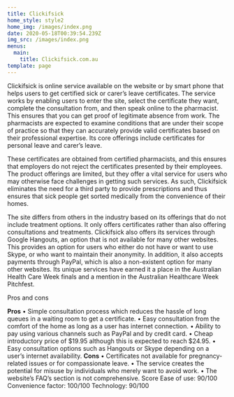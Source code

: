 ```yaml
---
title: Clickifsick
home_style: style2
home_img: /images/index.png
date: 2020-05-18T00:39:54.239Z
img_src: /images/index.png
menus:
  main:
    title: Clickifsick.com.au
template: page
---
```

<!--StartFragment-->

Clickifsick is online service available on the website or by smart phone that helps users to get certified sick or carer’s leave certificates. The service works by enabling users to enter the site, select the certificate they want, complete the consultation from, and then speak online to the pharmacist. This ensures that you can get proof of legitimate absence from work. The pharmacists are expected to examine conditions that are under their scope of practice so that they can accurately provide valid certificates based on their professional expertise. Its core offerings include certificates for personal leave and carer’s leave.

These certificates are obtained from certified pharmacists, and this ensures that employers do not reject the certificates presented by their employees. The product offerings are limited, but they offer a vital service for users who may otherwise face challenges in getting such services. As such, Clickifsick eliminates the need for a third party to provide prescriptions and thus ensures that sick people get sorted medically from the convenience of their homes.

The site differs from others in the industry based on its offerings that do not include treatment options. It only offers certificates rather than also offering consultations and treatments. Clickifsick also offers its services through Google Hangouts, an option that is not available for many other websites. This provides an option for users who either do not have or want to use Skype, or who want to maintain their anonymity. In addition, it also accepts payments through PayPal, which is also a non-existent option for many other websites. Its unique services have earned it a place in the Australian Health Care Week finals and a mention in the Australian Healthcare Week Pitchfest.

Pros and cons

**Pros** • Simple consultation process which reduces the hassle of long queues in a waiting room to get a certificate. • Easy consultation from the comfort of the home as long as a user has internet connection. • Ability to pay using various channels such as PayPal and by credit card. • Cheap introductory price of $19.95 although this is expected to reach $24.95. • Easy consultation options such as Hangouts or Skype depending on a user’s internet availability. **Cons** • Certificates not available for pregnancy-related issues or for compassionate leave. • The service creates the potential for misuse by individuals who merely want to avoid work. • The website’s FAQ’s section is not comprehensive. Score Ease of use: 90/100 Convenience factor: 100/100 Technology: 90/100

<!--EndFragment-->